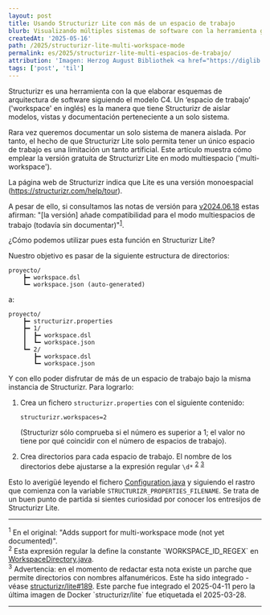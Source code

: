 ```yaml
---
layout: post
title: Usando Structurizr Lite con más de un espacio de trabajo
blurb: Visualizando múltiples sistemas de software con la herramienta gratuita Structurizr Lite.
createdAt: '2025-05-16'
path: /2025/structurizr-lite-multi-workspace-mode
permalink: es/2025/structurizr-lite-multi-espacios-de-trabajo/
attribution: 'Imagen: Herzog August Bibliothek <a href="https://diglib.hab.de/wdb.php?dir=mss/74-1-aug-2f" target="_blank">https://diglib.hab.de/wdb.php?dir=mss/74-1-aug-2f</a>, usado bajo licencia CC BY-SA.'
tags: ['post', 'til']
---
```


<!-- markdownlint-disable MD033 no-inline-html -->

Structurizr es una herramienta con la que elaborar esquemas de arquitectura de software
siguiendo el modelo C4.
Un ‘espacio de trabajo’ ('workspace' en inglés) es la manera que tiene Structurizr de
aislar modelos, vistas y documentación perteneciente a un solo sistema.

Rara vez queremos documentar un solo sistema de manera aislada. Por tanto, el hecho de que
Structurizr Lite solo permita tener un único espacio de trabajo es una limitación un tanto
artificial. Este artículo muestra cómo emplear la versión gratuita de Structurizr Lite en
modo multiespacio ('multi-workspace').

La página web de Structurizr indica que Lite es una versión monoespacial
(<a href="https://structurizr.com/help/tour" target="_blank">https://structurizr.com/help/tour</a>).

A pesar de ello, si consultamos las notas de versión para
<a href="https://github.com/structurizr/lite/releases/tag/v2024.06.18" target="_blank">v2024.06.18</a>
estas afirman: "[la versión] añade compatibilidad para el modo multiespacios de trabajo
(todavía sin documentar)"<sup><a href="#footnote-1">1</a></sup>.

¿Cómo podemos utilizar pues esta función en Structurizr Lite?

Nuestro objetivo es pasar de la siguiente estructura de directorios:

```text
proyecto/
    ┣━ workspace.dsl
    ┗━ workspace.json (auto-generated)
```

a:

```text
proyecto/
    ┣━ structurizr.properties
    ┣━ 1/
    ┃  ┣━ workspace.dsl
    ┃  ┗━ workspace.json
    ┗━ 2/
       ┣━ workspace.dsl
       ┗━ workspace.json
```

Y con ello poder disfrutar de más de un espacio de trabajo bajo la misma instancia de
Structurizr. Para lograrlo:

1. Crea un fichero `structurizr.properties` con el siguiente contenido:

    ```text
    structurizr.workspaces=2
    ```

    (Structurizr sólo comprueba si el número es superior a 1; el valor no tiene por qué
    coincidir con el número de espacios de trabajo).
2. Crea directorios para cada espacio de trabajo. El nombre de los directorios debe
   ajustarse a la expresión regular `\d*` <sup><a href="#footnote-2">2</a></sup>
   <sup><a href="#footnote-3">3</a></sup>

<!-- markdownlint-disable MD013 line-length -->

Esto lo averigüé leyendo el fichero <a href="https://github.com/structurizr/lite/blob/main/src/main/java/com/structurizr/lite/Configuration.java" target="_blank">Configuration.java</a>
y siguiendo el rastro que comienza con la variable `STRUCTURIZR_PROPERTIES_FILENAME`. Se
trata de un buen punto de partida si sientes curiosidad por conocer los entresijos de
Structurizr Lite.

---

<div id="footnote-1" class="pb-2">
    <sup>1</sup> En el original: "Adds support for multi-workspace mode (not yet documented)".
</div>
<div id="footnote-2" class="pb-2">
    <sup>2</sup> Esta expresión regular la define la constante `WORKSPACE_ID_REGEX` en
    <a href="https://github.com/structurizr/lite/blob/main/src/main/java/com/structurizr/lite/component/workspace/WorkspaceDirectory.java" target="_blank">WorkspaceDirectory.java</a>.
</div>
<div id="footnote-3" class="pb-2">
    <sup>3</sup> Advertencia: en el momento de redactar esta nota existe un parche que
    permite directorios con nombres alfanuméricos. Este ha sido integrado - véase
    <a href="https://github.com/structurizr/lite/issues/189" target="_blank">structurizr/lite#189</a>.
    Este parche fue integrado el 2025-04-11 pero la última imagen de Docker
    `structurizr/lite` fue etiquetada el 2025-03-28.
</div>

---
